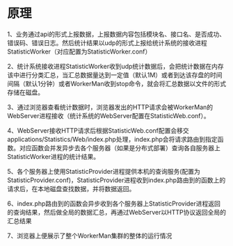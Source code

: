 # 原理

1、业务通过api的形式上报数据，上报数据内容包括模块名、接口名、是否成功、错误码、错误日志。然后统计结果以udp的形式上报给统计系统的接收进程StatisticWorker（对应配置为StatisticWorker.conf）

2、统计系统接收进程StatisticWorker收到udp统计数据后，会把统计数据在内存该中进行分类汇总，当汇总数据量达到一定值（默认1M）或者到达该存盘的时间间隔（默认1分钟）或者WorkerMan收到stop命令，就会将汇总数据以文件的形式存储在磁盘。

3、通过浏览器查看统计数据时，浏览器发出的HTTP请求会被WorkerMan的WebServer进程接收（统计系统的WebServer配置在StatisticWeb.conf）。

4、WebServer接收HTTP请求后根据StatisticWeb.conf配置会移交applications/Statistics/Web/index.php处理，index.php会将请求路由到指定函数。对应函数会并发异步去各个服务器（如果是分布式部署）查询各自服务器上StatisticWorker进程的统计结果。

5、各个服务器上使用StatisticProvider进程提供本机的查询服务(配置为StatisticProvider.conf)，StatisticProvider进程收到index.php路由到的函数上的请求后，在本地磁盘查找数据，并将数据返回。


6、index.php路由到的函数会异步收到各个服务器上StatisticProvider进程返回的查询结果，然后做全局的数据汇总，再通过WebServer以HTTP协议返回全局的汇总结果


7、浏览器上便展示了整个WorkerMan集群的整体的运行情况



